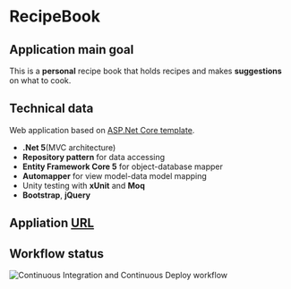 # RecipeBook

## Application main goal

This is a **personal** recipe book that holds recipes and makes **suggestions** on what to cook.

## Technical data
Web application based on [ASP.Net Core template](https://github.com/NikolayIT/ASP.NET-Core-Template).
* **.Net 5**(MVC architecture)
* **Repository pattern** for data accessing
* **Entity Framework Core 5** for object-database mapper
* **Automapper** for view model-data model mapping
* Unity testing with **xUnit** and **Moq**
* **Bootstrap**, **jQuery**


## Appliation [URL](https://myrecipescheduler.azurewebsites.net) 

## Workflow status
![Continuous Integration and Continuous Deploy workflow](https://github.com/madbadPi/RecipeBook/actions/workflows/ci-cd.yaml/badge.svg)
